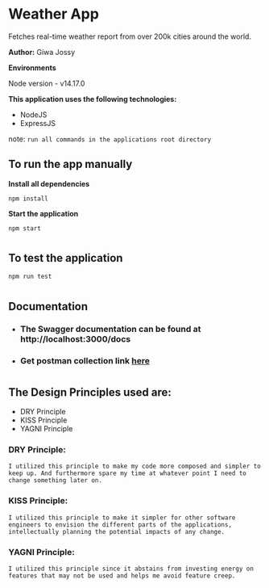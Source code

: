 # Weather App

Fetches real-time weather report from over 200k cities around the world.


**Author:** Giwa Jossy

**Environments**

Node version - v14.17.0

**This application uses the following technologies:**

- NodeJS
- ExpressJS


note: `run all commands in the applications root directory`


## To run the app manually

**Install all dependencies**

```
npm install
```

**Start the application**

```
npm start
```

#

## To test the application

```
npm run test
```

#

## Documentation

- ### The Swagger documentation can be found at http://localhost:3000/docs
- ### Get postman collection link [here](https://www.getpostman.com/collections/26dd19c183417db4fdf4)

#


## The Design Principles used are:

- DRY Principle
- KISS Principle
- YAGNI Principle


### DRY Principle:

```
I utilized this principle to make my code more composed and simpler to keep up. And furthermore spare my time at whatever point I need to change something later on.
```

### KISS Principle:

```
I utilized this principle to make it simpler for other software engineers to envision the different parts of the applications, intellectually planning the potential impacts of any change.
```

### YAGNI Principle:

```
I utilized this principle since it abstains from investing energy on features that may not be used and helps me avoid feature creep.
```


